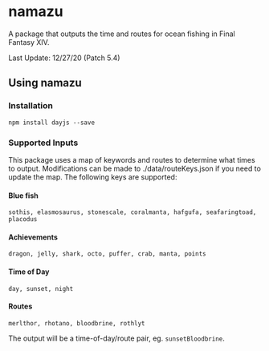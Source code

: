 # namazu
 A package that outputs the time and routes for ocean fishing in Final Fantasy XIV.
 
 Last Update: 12/27/20 (Patch 5.4)

## Using namazu

### Installation
```console
npm install dayjs --save
```

### Supported Inputs
This package uses a map of keywords and routes to determine what times to output. Modifications can be made to ./data/routeKeys.json if you need to update the map. The following keys are supported:

#### Blue fish
```sothis, elasmosaurus, stonescale, coralmanta, hafgufa, seafaringtoad, placodus```

#### Achievements
```dragon, jelly, shark, octo, puffer, crab, manta, points```

#### Time of Day
```day, sunset, night```

#### Routes
```merlthor, rhotano, bloodbrine, rothlyt```

The output will be a time-of-day/route pair, eg. ```sunsetBloodbrine```.